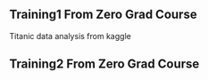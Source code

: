 ## Training1 From Zero Grad Course

Titanic data analysis from kaggle

## Training2 From Zero Grad Course


